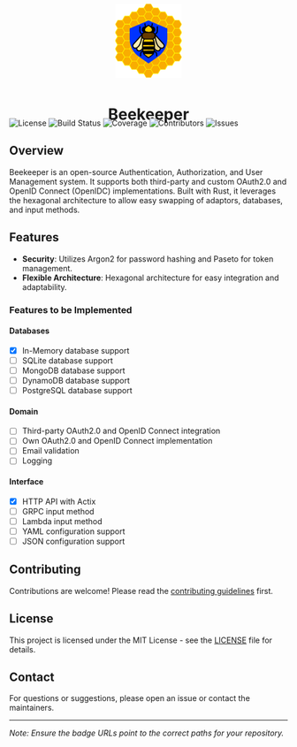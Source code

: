 <div style="display: flex; flex-direction: column; align-items: center; justify-content: center; height: 150px;">
  <img src="logo.png" alt="Logo" style="margin-bottom: 10px;">
  <h1>Beekeeper</h1>
</div>

![License](https://img.shields.io/badge/license-MIT-blue.svg)
![Build Status](https://img.shields.io/github/actions/workflow/status/abdihakim148/beekeeper/ci.yml)
![Coverage](https://img.shields.io/codecov/c/github/abdihakim148/beekeeper)
![Contributors](https://img.shields.io/github/contributors/abdihakim148/beekeeper)
![Issues](https://img.shields.io/github/issues/abdihakim148/beekeeper)

<!-- ![Logo](logo.png) -->

## Overview

Beekeeper is an open-source Authentication, Authorization, and User Management system. It supports both third-party and custom OAuth2.0 and OpenID Connect (OpenIDC) implementations. Built with Rust, it leverages the hexagonal architecture to allow easy swapping of adaptors, databases, and input methods.

## Features

- **Security**: Utilizes Argon2 for password hashing and Paseto for token management.
- **Flexible Architecture**: Hexagonal architecture for easy integration and adaptability.

### Features to be Implemented

#### Databases
- [x] In-Memory database support
- [ ] SQLite database support
- [ ] MongoDB database support
- [ ] DynamoDB database support
- [ ] PostgreSQL database support

#### Domain
- [ ] Third-party OAuth2.0 and OpenID Connect integration
- [ ] Own OAuth2.0 and OpenID Connect implementation
- [ ] Email validation
- [ ] Logging

#### Interface
- [x] HTTP API with Actix
- [ ] GRPC input method
- [ ] Lambda input method
- [ ] YAML configuration support
- [ ] JSON configuration support

## Contributing

Contributions are welcome! Please read the [contributing guidelines](CONTRIBUTING.md) first.

## License

This project is licensed under the MIT License - see the [LICENSE](LICENSE) file for details.

## Contact

For questions or suggestions, please open an issue or contact the maintainers.

---

*Note: Ensure the badge URLs point to the correct paths for your repository.*
